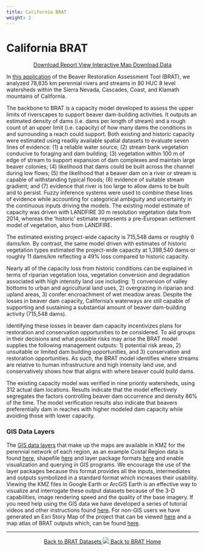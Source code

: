 ```yaml
---
title: California BRAT
weight: 2
---
```

# California BRAT

<div align="center">
	<a class="hollow button" href="https://www.researchgate.net/publication/267096045_The_Utah_Beaver_Restoration_Assessment_Tool_A_Decision_Support_Planning_Tool"><i class="fa fa-map"></i>  Download Report </a> 
	<a class="hollow button" href="http://etal.joewheaton.org/brat-tnc.html"><i class="fa fa-map"></i> View Interactive Map </a> 
	<a class="hollow button" href="https://usu.box.com/s/nngn8j4l92wtleob47wzdaoxvb9vdq52"><i class="fa fa-map"></i>  Download Data </a> 
</div>

In [this application](http://etal.joewheaton.org/brat-tnc.html) of the Beaver Restoration Assessment Tool (BRAT), we analyzed 78,835 km perennial rivers and streams in 80 HUC 8 level watersheds within the Sierra Nevada, Cascades, Coast, and Klamath mountains of California. 

The backbone to BRAT is a capacity model developed to assess the upper limits of riverscapes to support beaver dam-building activities. It outputs an estimated density of dams (i.e. dams per length of stream) and a rough count of an upper limit (i.e. capacity) of how many dams the conditions in and surrounding a reach could support. Both existing and historic capacity were estimated using readily available spatial datasets to evaluate seven lines of evidence: (1) a reliable water source; (2) stream bank vegetation conducive to foraging and dam building; (3) vegetation within 100 m of edge of stream to support expansion of dam complexes and maintain large beaver colonies; (4) likelihood that dams could be built across the channel during low flows; (5) the likelihood that a beaver dam on a river or stream is capable of withstanding typical floods; (6) evidence of suitable stream gradient; and (7) evidence that river is too large to allow dams to be built and to persist. Fuzzy inference systems were used to combine these lines of evidence while accounting for categorical ambiguity and uncertainty in the continuous inputs driving the models. The existing model estimate of capacity was driven with LANDFIRE 30 m resolution vegetation data from 2014, whereas the ‘historic’ estimate represents a pre-European settlement model of vegetation, also from LANDFIRE. 

The estimated existing project-wide capacity is 715,548 dams or roughly 6 dams/km. By contrast, the same model driven with estimates of historic vegetation types estimated the project-wide capacity at 1,398,540 dams or roughly 11 dams/km reflecting a 49% loss compared to historic capacity.

Nearly all of the capacity loss from historic conditions can be explained in terms of riparian vegetation loss, vegetation conversion and degradation associated with high intensity land use including: 1) conversion of valley bottoms to urban and agricultural land uses, 2) overgrazing in riparian and upland areas, 3) conifer encroachment of wet meadow areas. Despite the losses in beaver dam capacity, California’s waterways are still capable of supporting and sustaining a substantial amount of beaver dam-building activity (715,548 dams).

Identifying these losses in beaver dam capacity incentivizes plans for restoration and conservation opportunities to be considered. To aid groups in their decisions and what possible risks may arise the BRAT model supplies the following management outputs: 1) potential risk areas, 2) unsuitable or limited dam building opportunities, and 3) conservation and restoration opportunities. As such, the BRAT model identifies where streams are relative to human infrastructure and high intensity land use, and conservatively shows how that aligns with where beaver could build dams.

The existing capacity model was verified in nine priority watersheds, using 312 actual dam locations. Results indicate that the model effectively segregates the factors controlling beaver dam occurrence and density 86% of the time. The model verification results also indicate that beavers preferentially dam in reaches with higher modeled dam capacity while avoiding those with lower capacity.

### GIS Data Layers 
The [GIS data layers](https://usu.box.com/s/nngn8j4l92wtleob47wzdaoxvb9vdq52) that make up the maps are available in KMZ for the perennial network of each region, as an example Costal Region data is found [here](https://usu.box.com/s/cz75p7joc6aoew9mqbn7kxdyanirxnao), shapefile [here](https://usu.box.com/s/51a8b8uqffdk34r73zn1zeaom3mauote) and layer package formats [here](https://usu.box.com/s/38ow9a2x7xj4j0oa8mjlpx1ir557epq9) and enable visualization and querying in GIS programs. We encourage the use of the layer packages because this format provides all the inputs, intermediates and outputs symbolized in a standard format which increases their usability. Viewing the KMZ files in Google Earth or ArcGIS Earth is an effective way to visualize and interrogate these output datasets because of the 3-D capabilities, image rendering speed and the quality of the base imagery. If you need help using the GIS data we have developed a series of tutorial videos and other instructions found [here](http://brat.riverscapes.xyz/Documentation/Documentation%20by%20Version/Outputs/WorkingWithBRATv3XOutputs.html). For non-GIS users we have generated an Esri Story Map of the project that can be viewed [here](https://usuonline.maps.arcgis.com/apps/Cascade/index.html?appid=e044e83ca27340b39e0e7e31a4ba5f4b) and a map atlas of BRAT outputs which, can be found [here](https://usu.box.com/s/n3jme3mhn1l2w0f897vlwts78fp3fjvf).

------
<div align="center">
	<a class="hollow button" href="{{ site.baseurl }}/BRATData/"><i class="fa fa-info-circle"></i> Back to BRAT Datasets </a>
	<a class="hollow button" href="{{ site.baseurl }}/"><img src="{{ site.baseurl }}/assets/images/favicons/favicon-16x16.png">  Back to BRAT Home </a>  
</div>
